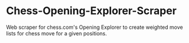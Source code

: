 # Chess-Opening-Explorer-Scraper
Web scraper for chess.com's Opening Explorer to create weighted move lists for chess move for a given positions.
